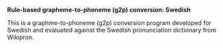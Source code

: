 **Rule-based grapheme-to-phoneme (g2p) conversion: Swedish**

This is a graphme-to-phoneme (g2p) conversion program developed for Swedish and evaluated against the Swedish pronunciation dictionary from Wikipron. 
